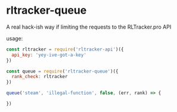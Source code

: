 # rltracker-queue

A real hack-ish way if limiting the requests to the RLTracker.pro API

usage:
```javascript
const rltracker = require('rltracker-api')({
  api_key: 'yey-ive-got-a-key'
})

const queue = require('rltracker-queue')({
  rank_check: rltracker
})

queue('steam', 'illegal-function', false, (err, rank) => {

})
```
